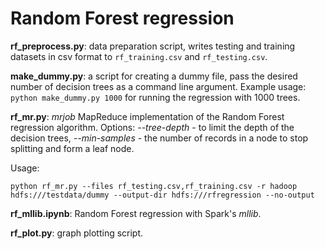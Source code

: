 # Random Forest regression

**rf_preprocess.py**: data preparation script, writes testing and training datasets in csv format to `rf_training.csv` and `rf_testing.csv`.

**make_dummy.py**: a script for creating a dummy file, pass the desired number of decision trees as a command line argument. Example usage: `python make_dummy.py 1000` for running the regression with 1000 trees.

**rf_mr.py**: *mrjob* MapReduce implementation of the Random Forest regression algorithm. Options: *--tree-depth* - to limit the depth of the decision trees, *--min-samples* - the number of records in a node to stop splitting and form a leaf node.

Usage: 
```
python rf_mr.py --files rf_testing.csv,rf_training.csv -r hadoop hdfs:///testdata/dummy --output-dir hdfs:///rfregression --no-output
```

**rf_mllib.ipynb**: Random Forest regression with Spark's *mllib*.

**rf_plot.py**: graph plotting script.